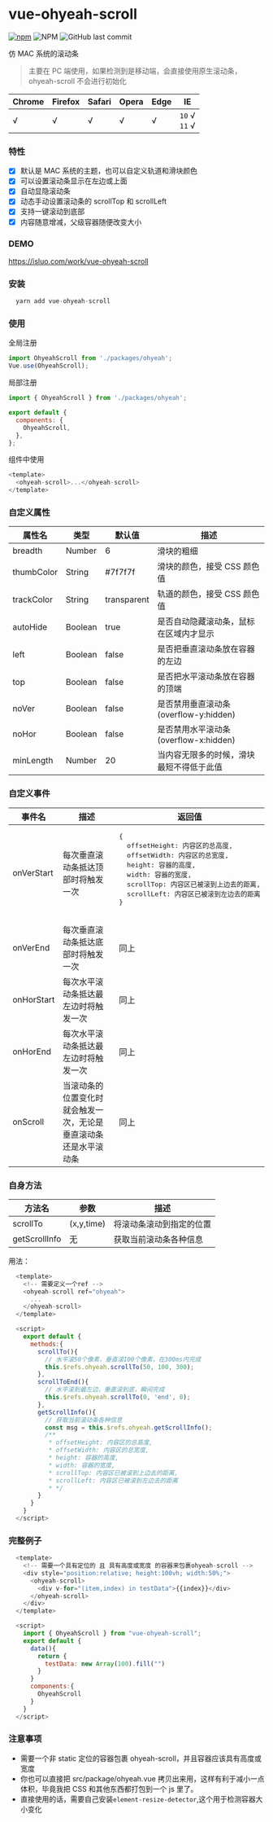 # vue-ohyeah-scroll

[![npm](https://img.shields.io/npm/v/vue-ohyeah-scroll.svg)](https://www.npmjs.com/package/vue-ohyeah-scroll) ![NPM](https://img.shields.io/npm/l/vue-ohyeah-scroll.svg?style=popout) ![GitHub last commit](https://img.shields.io/github/last-commit/javaLuo/vue-ohyeah-scroll.svg?style=popout)

仿 MAC 系统的滚动条

> 主要在 PC 端使用，如果检测到是移动端，会直接使用原生滚动条，ohyeah-scroll 不会进行初始化

| Chrome | Firefox | Safari | Opera | Edge | IE                |
| ------ | ------- | ------ | ----- | ---- | ----------------- |
| √      | √       | √      | √     | √    | `10` √<br/>`11` √ |

### 特性

- [x] 默认是 MAC 系统的主题，也可以自定义轨道和滑块颜色
- [x] 可以设置滚动条显示在左边或上面
- [x] 自动显隐滚动条
- [x] 动态手动设置滚动条的 scrollTop 和 scrollLeft
- [x] 支持一键滚动到底部
- [x] 内容随意增减，父级容器随便改变大小

### DEMO

<a href="https://isluo.com/work/vue-ohyeah-scroll" target="_blank" rel="nofollow me noopener noreferrer">https://isluo.com/work/vue-ohyeah-scroll</a>

### 安装

```js
  yarn add vue-ohyeah-scroll
```

### 使用

全局注册

```js
import OhyeahScroll from './packages/ohyeah';
Vue.use(OhyeahScroll);
```

局部注册

```js
import { OhyeahScroll } from './packages/ohyeah';

export default {
  components: {
    OhyeahScroll,
  },
};
```

组件中使用

```js
<template>
  <ohyeah-scroll>...</ohyeah-scroll>
</template>
```

### 自定义属性

| 属性名     | 类型    | 默认值      | 描述                                     |
| ---------- | ------- | ----------- | ---------------------------------------- |
| breadth    | Number  | 6           | 滑块的粗细                               |
| thumbColor | String  | #7f7f7f     | 滑块的颜色，接受 CSS 颜色值              |
| trackColor | String  | transparent | 轨道的颜色，接受 CSS 颜色值              |
| autoHide   | Boolean | true        | 是否自动隐藏滚动条，鼠标在区域内才显示   |
| left       | Boolean | false       | 是否把垂直滚动条放在容器的左边           |
| top        | Boolean | false       | 是否把水平滚动条放在容器的顶端           |
| noVer      | Boolean | false       | 是否禁用垂直滚动条(overflow-y:hidden)    |
| noHor      | Boolean | false       | 是否禁用水平滚动条(overflow-x:hidden)    |
| minLength  | Number  | 20          | 当内容无限多的时候，滑块最短不得低于此值 |

### 自定义事件

<table>
<thead>
  <tr>
    <th>事件名</th>
    <th>描述</th>
    <th>返回值</th>
  </tr>
  <thead>
  <tbody>
    <tr>
      <td>onVerStart</td>
      <td>每次垂直滚动条抵达顶部时将触发一次</td>
      <td>
        <pre>
{
  offsetHeight: 内容区的总高度,
  offsetWidth: 内容区的总宽度,
  height: 容器的高度,
  width: 容器的宽度,
  scrollTop: 内容区已被滚到上边去的距离,
  scrollLeft: 内容区已被滚到左边去的距离
}
        </pre>
      </td>
    </tr>
    <tr>
      <td>onVerEnd</td>
      <td>每次垂直滚动条抵达底部时将触发一次</td>
      <td>同上</td>
    </tr>
    <tr>
      <td>onHorStart</td>
      <td>每次水平滚动条抵达最左边时将触发一次</td>
      <td>同上</td>
    </tr>
    <tr>
      <td>onHorEnd</td>
      <td>每次水平滚动条抵达最左边时将触发一次</td>
      <td>同上</td>
    </tr>
    <tr>
      <td>onScroll</td>
      <td>当滚动条的位置变化时就会触发一次，无论是垂直滚动条还是水平滚动条</td>
      <td>同上</td>
    </tr>
  </tbody>
</table>

### 自身方法

| 方法名        | 参数       | 描述                     |
| ------------- | ---------- | ------------------------ |
| scrollTo      | (x,y,time) | 将滚动条滚动到指定的位置 |
| getScrollInfo | 无         | 获取当前滚动条各种信息   |

用法：

```js
  <template>
    <!-- 需要定义一个ref -->
    <ohyeah-scroll ref="ohyeah">
      ...
    </ohyeah-scroll>
  </template>

  <script>
    export default {
      methods:{
        scrollTo(){
          // 水平滚50个像素，垂直滚100个像素，在300ms内完成
          this.$refs.ohyeah.scrollTo(50, 100, 300);
        },
        scrollToEnd(){
          // 水平滚到最左边，垂直滚到底，瞬间完成
          this.$refs.ohyeah.scrollTo(0, 'end', 0);
        },
        getScrollInfo(){
          // 获取当前滚动条各种信息
          const msg = this.$refs.ohyeah.getScrollInfo();
          /**
           * offsetHeight: 内容区的总高度,
           * offsetWidth: 内容区的总宽度,
           * height: 容器的高度,
           * width: 容器的宽度,
           * scrollTop: 内容区已被滚到上边去的距离,
           * scrollLeft: 内容区已被滚到左边去的距离
           * */
        }
      }
    }
  </script>
```

### 完整例子

```js
  <template>
    <!-- 需要一个具有定位的 且 具有高度或宽度 的容器来包裹ohyeah-scroll -->
    <div style="position:relative; height:100vh; width:50%;">
      <ohyeah-scroll>
        <div v-for="(item,index) in testData">{{index}}</div>
      </ohyeah-scroll>
    </div>
  </template>

  <script>
    import { OhyeahScroll } from "vue-ohyeah-scroll";
    export default {
      data(){
        return {
          testData: new Array(100).fill("")
        }
      }
      components:{
        OhyeahScroll
      }
    }
  </script>
```

### 注意事项

- 需要一个非 static 定位的容器包裹 ohyeah-scroll，并且容器应该具有高度或宽度
- 你也可以直接把 src/package/ohyeah.vue 拷贝出来用，这样有利于减小一点体积，毕竟我把 CSS 和其他东西都打包到一个 js 里了。
- 直接使用的话，需要自己安装`element-resize-detector`,这个用于检测容器大小变化
